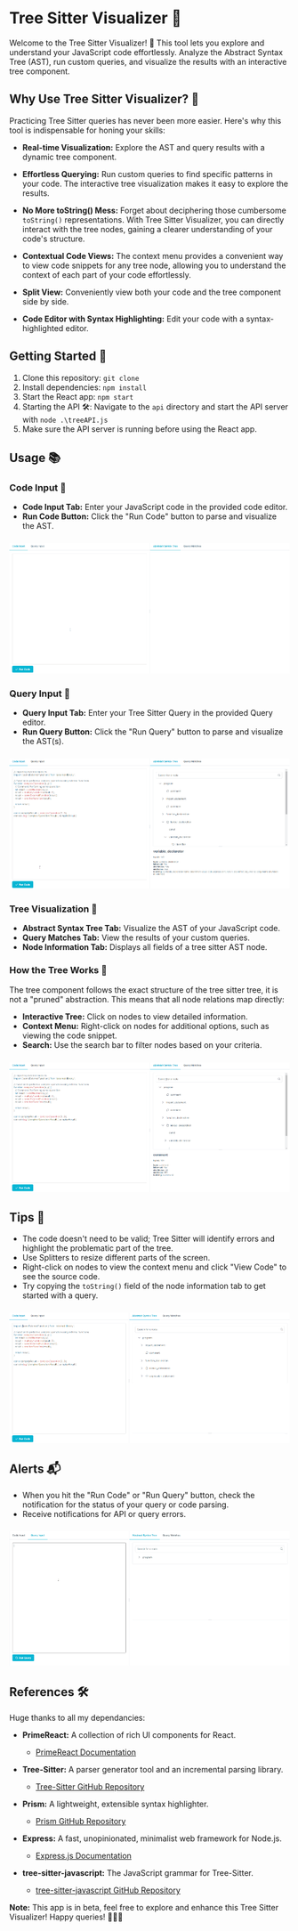 # Tree Sitter Visualizer 🌳

Welcome to the Tree Sitter Visualizer! 🚀 This tool lets you explore and understand your JavaScript code effortlessly. Analyze the Abstract Syntax Tree (AST), run custom queries, and visualize the results with an interactive tree component.

## Why Use Tree Sitter Visualizer? 🤔

Practicing Tree Sitter queries has never been more easier. Here's why this tool is indispensable for honing your skills:

- **Real-time Visualization:** Explore the AST and query results with a dynamic tree component.
- **Effortless Querying:** Run custom queries to find specific patterns in your code. The interactive tree visualization makes it easy to explore the results.

- **No More toString() Mess:** Forget about deciphering those cumbersome `toString()` representations. With Tree Sitter Visualizer, you can directly interact with the tree nodes, gaining a clearer understanding of your code's structure.

- **Contextual Code Views:** The context menu provides a convenient way to view code snippets for any tree node, allowing you to understand the context of each part of your code effortlessly.

- **Split View:** Conveniently view both your code and the tree component side by side.

- **Code Editor with Syntax Highlighting:** Edit your code with a syntax-highlighted editor.

## Getting Started 🚀

1. Clone this repository: `git clone`
2. Install dependencies: `npm install`
3. Start the React app: `npm start`
4. Starting the API 🛠️: Navigate to the `api` directory and start the API server with `node .\treeAPI.js`
5. Make sure the API server is running before using the React app.

## Usage 📚

### Code Input 📝

- **Code Input Tab:** Enter your JavaScript code in the provided code editor.
- **Run Code Button:** Click the "Run Code" button to parse and visualize the AST.

###
![Demo of a parse using Tree Sitter Visualizer](src/demos/parse-demo-small.gif)


### Query Input 📜

- **Query Input Tab:** Enter your Tree Sitter Query in the provided Query editor.
- **Run Query Button:** Click the "Run Query" button to parse and visualize the AST(s).

###
![Demo of a query using Tree Sitter Visualizer](src/demos/query-demo-small.gif)

### Tree Visualization 🌳

- **Abstract Syntax Tree Tab:** Visualize the AST of your JavaScript code.
- **Query Matches Tab:** View the results of your custom queries.
- **Node Information Tab:** Displays all fields of a tree sitter AST node.

### How the Tree Works 🌲

The tree component follows the exact structure of the tree sitter tree, it is not a "pruned" abstraction. This means that all node relations map directly:

- **Interactive Tree:** Click on nodes to view detailed information.
- **Context Menu:** Right-click on nodes for additional options, such as viewing the code snippet.
- **Search:** Use the search bar to filter nodes based on your criteria.

###
![Demo of a source code view using Tree Sitter Visualizer](src/demos/view-code-demo-small.gif)

## Tips 🚦

- The code doesn't need to be valid; Tree Sitter will identify errors and highlight the problematic part of the tree.
- Use Splitters to resize different parts of the screen.
- Right-click on nodes to view the context menu and click "View Code" to see the source code.
- Try copying the `toString()` field of the node information tab to get started with a query.

###
![Demo of a code error using Tree Sitter Visualizer](src/demos/error-demo-small.gif)

## Alerts 📬

- When you hit the "Run Code" or "Run Query" button, check the notification for the status of your query or code parsing.
- Receive notifications for API or query errors.

###
![Demo of a query error alert using Tree Sitter Visualizer](src/demos/query-error-demo-small.gif)

## References 🛠️

Huge thanks to all my dependancies:

- **PrimeReact:** A collection of rich UI components for React.
  - [PrimeReact Documentation](https://primefaces.org/primereact/showcase/#/)

- **Tree-Sitter:** A parser generator tool and an incremental parsing library.
  - [Tree-Sitter GitHub Repository](https://github.com/tree-sitter/tree-sitter)

- **Prism:** A lightweight, extensible syntax highlighter.
  - [Prism GitHub Repository](https://github.com/PrismJS/prism)

- **Express:** A fast, unopinionated, minimalist web framework for Node.js.
  - [Express.js Documentation](https://expressjs.com/)

- **tree-sitter-javascript:** The JavaScript grammar for Tree-Sitter.
  - [tree-sitter-javascript GitHub Repository](https://github.com/tree-sitter/tree-sitter-javascript)

**Note:** This app is in beta, feel free to explore and enhance this Tree Sitter Visualizer! Happy queries! 🚀🌈✨
